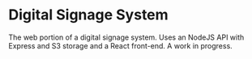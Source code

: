 # Digital Signage System

The web portion of a digital signage system. Uses an NodeJS API with Express and S3 storage and a React front-end. A work in progress.
